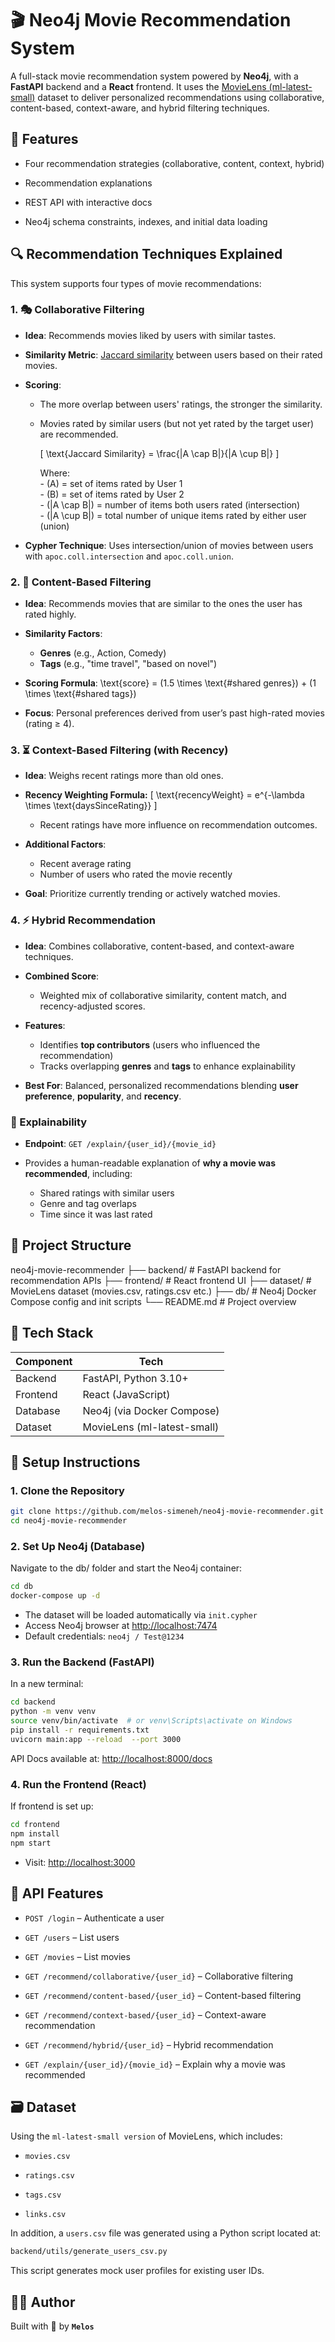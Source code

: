 # 🎬 Neo4j Movie Recommendation System

A full-stack movie recommendation system powered by **Neo4j**, with a **FastAPI** backend and a **React** frontend. It uses the [MovieLens (ml-latest-small)](https://grouplens.org/datasets/movielens/latest/) dataset to deliver personalized recommendations using collaborative, content-based, context-aware, and hybrid filtering techniques.

## 🧠 Features

- Four recommendation strategies (collaborative, content, context, hybrid)

- Recommendation explanations

- REST API with interactive docs

- Neo4j schema constraints, indexes, and initial data loading

## 🔍 Recommendation Techniques Explained

This system supports four types of movie recommendations:

### 1. 🎭 Collaborative Filtering

- **Idea**: Recommends movies liked by users with similar tastes.

- **Similarity Metric**: [Jaccard similarity](https://en.wikipedia.org/wiki/Jaccard_index) between users based on their rated movies.

- **Scoring**:

  - The more overlap between users' ratings, the stronger the similarity.
  - Movies rated by similar users (but not yet rated by the target user) are recommended.

    \[
    \text{Jaccard Similarity} = \frac{|A \cap B|}{|A \cup B|}
    \]

      Where:  
        - \(A\) = set of items rated by User 1  
        - \(B\) = set of items rated by User 2  
        - \(|A \cap B|\) = number of items both users rated (intersection)  
        - \(|A \cup B|\) = total number of unique items rated by either user (union)

- **Cypher Technique**: Uses intersection/union of movies between users with `apoc.coll.intersection` and `apoc.coll.union`.

### 2. 🎨 Content-Based Filtering

- **Idea**: Recommends movies that are similar to the ones the user has rated highly.

- **Similarity Factors**:

  - **Genres** (e.g., Action, Comedy)
  - **Tags** (e.g., "time travel", "based on novel")

- **Scoring Formula**:
    \text{score} = (1.5 \times \text{#shared genres}) + (1 \times \text{#shared tags})

- **Focus**: Personal preferences derived from user’s past high-rated movies (rating ≥ 4).

### 3. ⏳ Context-Based Filtering (with Recency)

- **Idea**: Weighs recent ratings more than old ones.

- **Recency Weighting Formula:**
\[
  \text{recencyWeight} = e^{-\lambda \times \text{daysSinceRating}}
  \]
  - Recent ratings have more influence on recommendation outcomes.

- **Additional Factors**:

  - Recent average rating
  - Number of users who rated the movie recently

- **Goal**: Prioritize currently trending or actively watched movies.

### 4. ⚡ Hybrid Recommendation

- **Idea**: Combines collaborative, content-based, and context-aware  techniques.
- **Combined Score**:

  - Weighted mix of collaborative similarity, content match, and recency-adjusted scores.

- **Features**:

  - Identifies **top contributors** (users who influenced the recommendation)
  - Tracks overlapping **genres** and **tags** to enhance explainability

- **Best For**: Balanced, personalized recommendations blending **user preference**, **popularity**, and **recency**.

### 🧠 Explainability

- **Endpoint**:  `GET /explain/{user_id}/{movie_id}`

- Provides a human-readable explanation of **why a movie was recommended**, including:

  - Shared ratings with similar users
  - Genre and tag overlaps
  - Time since it was last rated

## 📁 Project Structure

neo4j-movie-recommender
├── backend/ # FastAPI backend for recommendation APIs
├── frontend/ # React frontend UI
├── dataset/ # MovieLens dataset (movies.csv, ratings.csv etc.)
├── db/ # Neo4j Docker Compose config and init scripts
└── README.md # Project overview

## 🚀 Tech Stack

| Component      | Tech        |
|----------------|-------------|
| Backend        | FastAPI, Python 3.10+ |
| Frontend       | React (JavaScript) |
| Database       | Neo4j (via Docker Compose) |
| Dataset        | MovieLens (ml-latest-small) |

## 🔧 Setup Instructions

### 1. Clone the Repository

```bash
git clone https://github.com/melos-simeneh/neo4j-movie-recommender.git
cd neo4j-movie-recommender
```

### 2. Set Up Neo4j (Database)

Navigate to the db/ folder and start the Neo4j container:

```bash
cd db
docker-compose up -d
```

- The dataset will be loaded automatically via `init.cypher`
- Access Neo4j browser at [http://localhost:7474](http://localhost:7474)
- Default credentials: `neo4j / Test@1234`

### 3. Run the Backend (FastAPI)

In a new terminal:

```bash
cd backend
python -m venv venv
source venv/bin/activate  # or venv\Scripts\activate on Windows
pip install -r requirements.txt
uvicorn main:app --reload  --port 3000
```

API Docs available at: [http://localhost:8000/docs](http://localhost:8000/docs)

### 4. Run the Frontend (React)

If frontend is set up:

```bash
cd frontend
npm install
npm start
```

- Visit: [http://localhost:3000](http://localhost:3000)

## 📡 API Features

- `POST /login` – Authenticate a user

- `GET /users` – List users

- `GET /movies` – List movies

- `GET /recommend/collaborative/{user_id}` – Collaborative filtering

- `GET /recommend/content-based/{user_id}` – Content-based filtering

- `GET /recommend/context-based/{user_id}` – Context-aware recommendation

- `GET /recommend/hybrid/{user_id}` – Hybrid recommendation

- `GET /explain/{user_id}/{movie_id}` – Explain why a movie was recommended

## 🗃 Dataset

Using the `ml-latest-small version` of MovieLens, which includes:

- `movies.csv`

- `ratings.csv`

- `tags.csv`

- `links.csv`

In addition, a `users.csv` file was generated using a Python script located at:

```bash
backend/utils/generate_users_csv.py
```

This script generates mock user profiles for existing user IDs.

## 👨‍💻 Author

Built with 💚 by **`Melos`**
